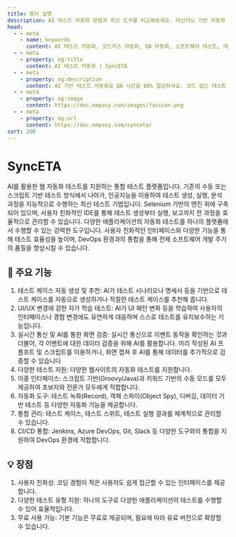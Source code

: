 ```yaml
---
title: 용어 설명
description: AI 테스트 자동화 방법과 최신 도구를 비교해보세요. 머신러닝 기반 자동화 테스트로 QA 효율성을 높이는 방법을 알아봅니다.
head:
  - - meta
    - name: keywords
      content: AI 테스트 자동화, 코드리스 자동화, QA 자동화, 소프트웨어 테스트, 테스트 시나리오 생성, 코드리스 테스트, 자연어 테스트, 테스트 자동화 도구, 테스트 자동화 플랫폼, 테스트 효율화, Playwright , Selenium , QAOps, TestOps, Shift-Left 테스트, Shift‑Right 테스트
  - - meta
    - property: og:title
      content: AI 테스트 자동화 | SyncETA
  - - meta
    - property: og:description
      content: AI 기반 테스트 자동화로 QA 시간을 80% 절감하세요. 코드 없는 테스트 생성, 자연어 시나리오 작성, 다양한 플랫폼 지원으로 QA의 새로운 기준을 제시합니다.
  - - meta
    - property: og:image
      content: https://doc.empasy.com/images/favicon.png
  - - meta
    - property: og:url
      content: https://doc.empasy.com/synceta/
sort: 200
---
```


# SyncETA

AI를 활용한 웹 자동화 테스트를 지원하는 통합 테스트 플랫폼입니다.
기존의 수동 또는 스크립트 기반 테스트 방식에서 나아가, 인공지능을 이용하여 테스트 생성, 실행, 분석 과정을 지능적으로 수행하는 최신 테스트 기법입니다.
Selenium 기반의 엔진 위에 구축되어 있으며, 사용자 친화적인 IDE를 통해 테스트 생성부터 실행, 보고까지 전 과정을 효율적으로 관리할 수 있습니다.
다양한 애플리케이션의 자동화 테스트를 하나의 플랫폼에서 수행할 수 있는 강력한 도구입니다.
사용자 친화적인 인터페이스와 다양한 기능을 통해 테스트 효율성을 높이며, DevOps 환경과의 통합을 통해 전체 소프트웨어 개발 주기의 품질을 향상시킬 수 있습니다.

## 🔧 주요 기능

1. 테스트 케이스 자동 생성 및 추천: AI가 테스트 시나리오나 명세서 등을 기반으로 테스트 케이스를 자동으로 생성하거나 적절한 테스트 케이스를 추천해 줍니다.
1. UI/UX 변경에 강한 자가 학습 테스트: AI가 UI 패턴 변화 등을 학습하여 사용자의 인터페이스나 경험 변경에도 유연하게 대응하며 스스로 테스트를 유지보수하는 기능입니다.
1. 실시간 통신 및 AI를 통한 화면 검증: 실시간 통신으로 이벤트 동작을 확인하는 것과 더불어, 각 이벤트에 대한 데이터 검증을 위해 AI를 활용합니다. 미리 작성된 AI 프롬프트 및 스크립트를 이용하거나, 화면 캡쳐 후 AI를 통해 데이터를 추가적으로 검증할 수 있습니다
1. 다양한 테스트 지원: 다양한 웹사이트의 자동화 테스트를 지원합니다.
1. 이중 인터페이스: 스크립트 기반(Groovy/Java)과 키워드 기반의 수동 모드를 모두 제공하여 초보자와 전문가 모두에게 적합합니다.
1. 자동화 도구: 테스트 녹화(Record), 객체 스파이(Object Spy), 디버깅, 데이터 기반 테스트 등 다양한 자동화 기능을 제공합니다.
1. 통합 관리: 테스트 케이스, 테스트 스위트, 테스트 실행 결과를 체계적으로 관리할 수 있습니다.
1. CI/CD 통합: Jenkins, Azure DevOps, Git, Slack 등 다양한 도구와의 통합을 지원하여 DevOps 환경에 적합합니다.

## 💡 장점

1. 사용자 친화성: 코딩 경험이 적은 사용자도 쉽게 접근할 수 있는 인터페이스를 제공합니다.
1. 다양한 테스트 유형 지원: 하나의 도구로 다양한 애플리케이션의 테스트를 수행할 수 있어 효율적입니다.
1. 무료 사용 가능: 기본 기능은 무료로 제공되며, 필요에 따라 유료 버전으로 확장할 수 있습니다.
